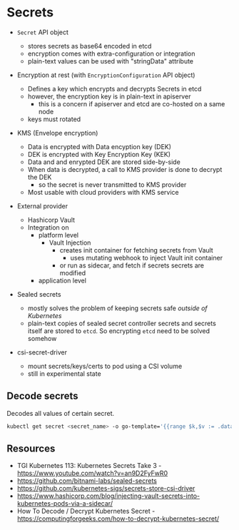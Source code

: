 # Secrets

* `Secret` API object
  * stores secrets as base64 encoded in etcd
  * encryption comes with extra-configuration or integration
  * plain-text values can be used with "stringData" attribute

* Encryption at rest (with `EncryptionConfiguration` API object)
  * Defines a key which encrypts and decrypts Secrets in etcd
  * however, the encryption key is in plain-text in apiserver
    * this is a concern if apiserver and etcd are co-hosted on a same node
  * keys must rotated

* KMS (Envelope encryption)
  * Data is encrypted with Data encyption key (DEK)
  * DEK is encrypted with Key Encryption Key (KEK)
  * Data and and enrypted DEK are stored side-by-side
  * When data is decrypted, a call to KMS provider is done to decrypt the DEK
    * so the secret is never transmitted to KMS provider
  * Most usable with cloud providers with KMS service

* External provider
  * Hashicorp Vault
  * Integration on
    * platform level
        * Vault Injection
          * creates init container for fetching secrets from Vault
            * uses mutating webhook to inject Vault init container
          * or run as sidecar, and fetch if secrets secrets are modified
    * application level

* Sealed secrets
  * mostly solves the problem of keeping secrets safe *outside of Kubernetes* 
  * plain-text copies of sealed secret controller secrets and secrets itself are stored to `etcd`. So encrypting `etcd` need to be solved somehow

* csi-secret-driver
  * mount secrets/keys/certs to pod using a CSI volume
  * still in experimental state

## Decode secrets

Decodes all values of certain secret.

```bash
kubectl get secret <secret_name> -o go-template='{{range $k,$v := .data}}{{printf "%s: " $k}}{{if not $v}}{{$v}}{{else}}{{$v | base64decode}}{{end}}{{"\n"}}{{end}}'
```

## Resources

* TGI Kubernetes 113: Kubernetes Secrets Take 3 - https://www.youtube.com/watch?v=an9D2FyFwR0
* https://github.com/bitnami-labs/sealed-secrets 
* https://github.com/kubernetes-sigs/secrets-store-csi-driver
* https://www.hashicorp.com/blog/injecting-vault-secrets-into-kubernetes-pods-via-a-sidecar/
* How To Decode / Decrypt Kubernetes Secret - https://computingforgeeks.com/how-to-decrypt-kubernetes-secret/

